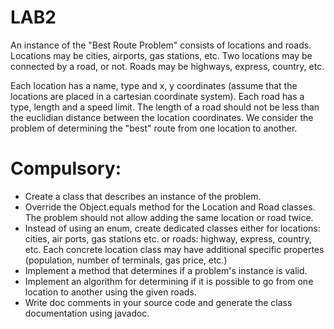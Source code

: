 # LAB2

An instance of the "Best Route Problem" consists of locations and roads. Locations may be cities, airports, gas stations, etc.
Two locations may be connected by a road, or not. Roads may be highways, express, country, etc.

Each location has a name, type and x, y coordinates (assume that the locations are placed in a cartesian coordinate system).
Each road has a type, length and a speed limit. The length of a road should not be less than the euclidian distance between the location coordinates.
We consider the problem of determining the "best" route from one location to another.

# Compulsory:

- Create a class that describes an instance of the problem.
- Override the Object.equals method for the Location and Road classes. The problem should not allow adding the same location or road twice.
- Instead of using an enum, create dedicated classes either for locations: cities, air ports, gas stations etc. or roads: highway, express, country, etc. Each concrete location class may have additional specific propertes (population, number of terminals, gas price, etc.)
- Implement a method that determines if a problem's instance is valid.
- Implement an algorithm for determining if it is possible to go from one location to another using the given roads.
- Write doc comments in your source code and generate the class documentation using javadoc.


